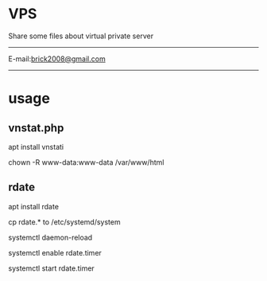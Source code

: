 VPS
===========================

Share some files about virtual private server

****

E-mail:brick2008@gmail.com
****

# usage

## vnstat.php

apt install vnstati

chown -R www-data:www-data /var/www/html

## rdate

apt install rdate

cp rdate.* to /etc/systemd/system

systemctl daemon-reload

systemctl enable rdate.timer

systemctl start rdate.timer

